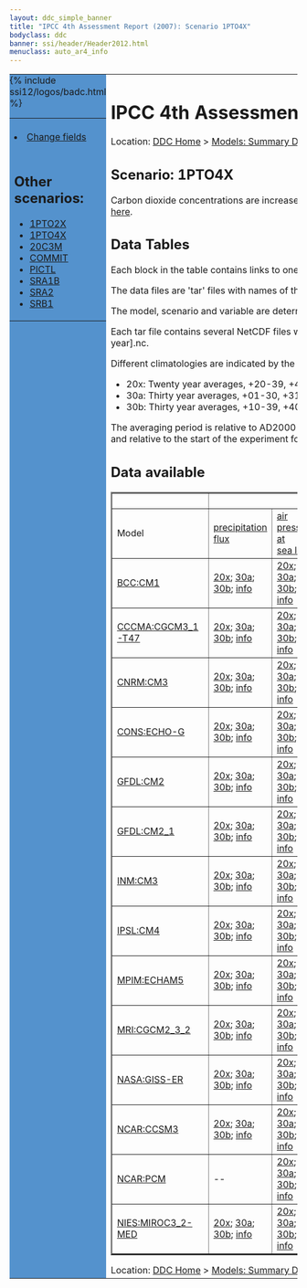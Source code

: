 ```yaml
---
layout: ddc_simple_banner
title: "IPCC 4th Assessment Report (2007): Scenario 1PTO4X"
bodyclass: ddc
banner: ssi/header/Header2012.html
menuclass: auto_ar4_info
---
```



<table width="100%" border="0" cellspacing="0" cellpadding="0" style="border-collapse: collapse;">
<tr style="margin:0;padding:0;border:0;">
<td style="margin:0;padding:0;border:0;height:1pt;width:150pt;background:#5492CD;" valign="top" >

<div id="lh-col2" class="auto_ar4_info">
<table class="menumain" bgcolor="#5492CD" cellspacing="0" width="100%" border="0">
<tr><td>

<br/>
<li><a href="scenario-1PTO4X-change.html">Change fields</a></li><br/>

<h2> Other scenarios:</h2>
<ul>
<li><a href="scenario-1PTO2X.html">1PTO2X</a></li>
<li><a href="scenario-1PTO4X.html">1PTO4X</a></li>
<li><a href="scenario-20C3M.html">20C3M</a></li>
<li><a href="scenario-COMMIT.html">COMMIT</a></li>
<li><a href="scenario-PICTL.html">PICTL</a></li>
<li><a href="scenario-SRA1B.html">SRA1B</a></li>
<li><a href="scenario-SRA2.html">SRA2</a></li>
<li><a href="scenario-SRB1.html">SRB1</a></li>
</ul>

</td></tr> 
{% include ssi12/logos/badc.html %}
</table>
</div>
</td>
<td><h1>IPCC 4th Assessment Report (2007): Scenario 1PTO4X</h1>

<!-- Breadcrumb1 -->
<div id="breadcrumb1" align="left">
Location: <a href="/index.html">DDC Home</a> > <a href="/sim/gcm_clim/">Models: Summary Data</a>
> <a href="/sim/gcm_clim/SRES_AR4/index.html">AR4 (2007): SRES scenarios</a>
</div>
<!-- End of Breadcrumb1 --><h2>Scenario: 1PTO4X</h2>
 Carbon dioxide concentrations are increased at a rate of 1% per year, until they quadruple; constant thereafter.More details on scenarios <a href="/sim/gcm_clim/SRES_TAR/ddc_sres_emissions.html#1pto4x">here</a>.
<br/>
<h2> Data Tables</h2>

Each block in the table contains links to one or more data files and
to one information page (the `info' link) with further information.
<p/>

The data files are 'tar' files with names of the form
[model]_[scenario]_[variable]_[climatology].tar.
<p/>

The model, scenario and variable are determined by the position in
the table.
<p/>

Each tar file contains several NetCDF files with names of the form:
[model]_[scenario]_[ensemble number]_[variable]_[start-year]-[end-year].nc.
<p/>

Different climatologies are indicated by the links within each table entry.
<ul>
<li>20x: Twenty year averages, +20-39, +46-65, +80-99, +180-199 (as used in Chapt. 10 of IPCC 2007)</li>
<li>30a: Thirty year averages, +01-30, +31-60, +61-90 (as used in the observational climatologies)</li>
<li>30b: Thirty year averages, +10-39, +40-69, +70-99 (for compatibility with the 3rd Assessment Report)</li>
</ul>
The averaging period is relative to AD2000 for SRES scenarios A1B, A2 and B1,
relative to AD1900 for the twentieth century run (20C3M) and relative to the
start of the experiment for the pre-industrial control (PICTL) and the
1PCTO2X and 1PCTO4X runs.
<p/>

<h2>Data available</h2>

<table class="data-table"  border="2">
<tr><td></td>
<td colspan="9" align="center">Variable</td>
</tr>
<tr><td>Model</td>
      <td><a href="var-precipitation_flux.html">precipitation<br/> flux</a></td>
      <td><a href="var-air_pressure_at_sea_level.html">air<br/> pressure at<br/> sea level</a></td>
      <td><a href="var-air_temperature.html">air<br/> temperature</a></td>
      <td><a href="var-eastward_wind.html">eastward<br/> wind</a></td>
      <td><a href="var-northward_wind.html">northward<br/> wind</a></td>
      <td><a href="var-specific_humidity.html">specific<br/> humidity</a></td>
      <td><a href="var-surface_downwelling_shortwave_flux_in_air.html">surface<br/> downwelling<br/> shortwave<br/> flux in air</a></td>
      <td><a href="var-air_temperature_daily_max.html">air<br/> temperature<br/> daily max</a></td>
      <td><a href="var-air_temperature_daily_min.html">air<br/> temperature<br/> daily min</a></td>
</tr>
<tr><td class="data-table-col1"><a href="model-BCC-CM1.html">BCC:CM1</a></td>
      <td class="data-table-item">
      <a href="/cgi-bin/downl/ar4_nc/pr/BCCM1_1PTO4X_pr_oc20x.tar">20x</a>;
      <a href="/cgi-bin/downl/ar4_nc/pr/BCCM1_1PTO4X_pr_oc30a.tar">30a</a>;
      <a href="/cgi-bin/downl/ar4_nc/pr/BCCM1_1PTO4X_pr_oc30b.tar">30b</a>;
      <a href="/ar4/info/BCC-CM1_1PTO4X_pr.html">info</a></td>
      <td class="data-table-item">
      <a href="/cgi-bin/downl/ar4_nc/psl/BCCM1_1PTO4X_psl_oc20x.tar">20x</a>;
      <a href="/cgi-bin/downl/ar4_nc/psl/BCCM1_1PTO4X_psl_oc30a.tar">30a</a>;
      <a href="/cgi-bin/downl/ar4_nc/psl/BCCM1_1PTO4X_psl_oc30b.tar">30b</a>;
      <a href="/ar4/info/BCC-CM1_1PTO4X_psl.html">info</a></td>
      <td class="data-table-item">
      <a href="/cgi-bin/downl/ar4_nc/tas/BCCM1_1PTO4X_tas_oc20x.tar">20x</a>;
      <a href="/cgi-bin/downl/ar4_nc/tas/BCCM1_1PTO4X_tas_oc30a.tar">30a</a>;
      <a href="/cgi-bin/downl/ar4_nc/tas/BCCM1_1PTO4X_tas_oc30b.tar">30b</a>;
      <a href="/ar4/info/BCC-CM1_1PTO4X_tas.html">info</a></td>
      <td class="data-table-item">
      <a href="/cgi-bin/downl/ar4_nc/uas/BCCM1_1PTO4X_uas_oc20x.tar">20x</a>;
      <a href="/cgi-bin/downl/ar4_nc/uas/BCCM1_1PTO4X_uas_oc30a.tar">30a</a>;
      <a href="/cgi-bin/downl/ar4_nc/uas/BCCM1_1PTO4X_uas_oc30b.tar">30b</a>;
      <a href="/ar4/info/BCC-CM1_1PTO4X_uas.html">info</a></td>
      <td class="data-table-item">
      <a href="/cgi-bin/downl/ar4_nc/vas/BCCM1_1PTO4X_vas_oc20x.tar">20x</a>;
      <a href="/cgi-bin/downl/ar4_nc/vas/BCCM1_1PTO4X_vas_oc30a.tar">30a</a>;
      <a href="/cgi-bin/downl/ar4_nc/vas/BCCM1_1PTO4X_vas_oc30b.tar">30b</a>;
      <a href="/ar4/info/BCC-CM1_1PTO4X_vas.html">info</a></td>
      <td class="data-table-empty">--</td>
      <td class="data-table-empty">--</td>
      <td class="data-table-empty">--</td>
      <td class="data-table-empty">--</td>
</tr>
<tr><td class="data-table-col1"><a href="model-CCCMA-CGCM3_1-T47.html">CCCMA:CGCM3_1-T47</a></td>
      <td class="data-table-item">
      <a href="/cgi-bin/downl/ar4_nc/pr/CGMR_1PTO4X_pr_oc20x.tar">20x</a>;
      <a href="/cgi-bin/downl/ar4_nc/pr/CGMR_1PTO4X_pr_oc30a.tar">30a</a>;
      <a href="/cgi-bin/downl/ar4_nc/pr/CGMR_1PTO4X_pr_oc30b.tar">30b</a>;
      <a href="/ar4/info/CCCMA-CGCM3_1-T47_1PTO4X_pr.html">info</a></td>
      <td class="data-table-item">
      <a href="/cgi-bin/downl/ar4_nc/psl/CGMR_1PTO4X_psl_oc20x.tar">20x</a>;
      <a href="/cgi-bin/downl/ar4_nc/psl/CGMR_1PTO4X_psl_oc30a.tar">30a</a>;
      <a href="/cgi-bin/downl/ar4_nc/psl/CGMR_1PTO4X_psl_oc30b.tar">30b</a>;
      <a href="/ar4/info/CCCMA-CGCM3_1-T47_1PTO4X_psl.html">info</a></td>
      <td class="data-table-item">
      <a href="/cgi-bin/downl/ar4_nc/tas/CGMR_1PTO4X_tas_oc20x.tar">20x</a>;
      <a href="/cgi-bin/downl/ar4_nc/tas/CGMR_1PTO4X_tas_oc30a.tar">30a</a>;
      <a href="/cgi-bin/downl/ar4_nc/tas/CGMR_1PTO4X_tas_oc30b.tar">30b</a>;
      <a href="/ar4/info/CCCMA-CGCM3_1-T47_1PTO4X_tas.html">info</a></td>
      <td class="data-table-item">
      <a href="/cgi-bin/downl/ar4_nc/uas/CGMR_1PTO4X_uas_oc20x.tar">20x</a>;
      <a href="/cgi-bin/downl/ar4_nc/uas/CGMR_1PTO4X_uas_oc30a.tar">30a</a>;
      <a href="/cgi-bin/downl/ar4_nc/uas/CGMR_1PTO4X_uas_oc30b.tar">30b</a>;
      <a href="/ar4/info/CCCMA-CGCM3_1-T47_1PTO4X_uas.html">info</a></td>
      <td class="data-table-item">
      <a href="/cgi-bin/downl/ar4_nc/vas/CGMR_1PTO4X_vas_oc20x.tar">20x</a>;
      <a href="/cgi-bin/downl/ar4_nc/vas/CGMR_1PTO4X_vas_oc30a.tar">30a</a>;
      <a href="/cgi-bin/downl/ar4_nc/vas/CGMR_1PTO4X_vas_oc30b.tar">30b</a>;
      <a href="/ar4/info/CCCMA-CGCM3_1-T47_1PTO4X_vas.html">info</a></td>
      <td class="data-table-item">
      <a href="/cgi-bin/downl/ar4_nc/huss/CGMR_1PTO4X_huss_oc20x.tar">20x</a>;
      <a href="/cgi-bin/downl/ar4_nc/huss/CGMR_1PTO4X_huss_oc30a.tar">30a</a>;
      <a href="/cgi-bin/downl/ar4_nc/huss/CGMR_1PTO4X_huss_oc30b.tar">30b</a>;
      <a href="/ar4/info/CCCMA-CGCM3_1-T47_1PTO4X_huss.html">info</a></td>
      <td class="data-table-item">
      <a href="/cgi-bin/downl/ar4_nc/rsds/CGMR_1PTO4X_rsds_oc20x.tar">20x</a>;
      <a href="/cgi-bin/downl/ar4_nc/rsds/CGMR_1PTO4X_rsds_oc30a.tar">30a</a>;
      <a href="/cgi-bin/downl/ar4_nc/rsds/CGMR_1PTO4X_rsds_oc30b.tar">30b</a>;
      <a href="/ar4/info/CCCMA-CGCM3_1-T47_1PTO4X_rsds.html">info</a></td>
      <td class="data-table-empty">--</td>
      <td class="data-table-empty">--</td>
</tr>
<tr><td class="data-table-col1"><a href="model-CNRM-CM3.html">CNRM:CM3</a></td>
      <td class="data-table-item">
      <a href="/cgi-bin/downl/ar4_nc/pr/CNCM3_1PTO4X_pr_oc20x.tar">20x</a>;
      <a href="/cgi-bin/downl/ar4_nc/pr/CNCM3_1PTO4X_pr_oc30a.tar">30a</a>;
      <a href="/cgi-bin/downl/ar4_nc/pr/CNCM3_1PTO4X_pr_oc30b.tar">30b</a>;
      <a href="/ar4/info/CNRM-CM3_1PTO4X_pr.html">info</a></td>
      <td class="data-table-item">
      <a href="/cgi-bin/downl/ar4_nc/psl/CNCM3_1PTO4X_psl_oc20x.tar">20x</a>;
      <a href="/cgi-bin/downl/ar4_nc/psl/CNCM3_1PTO4X_psl_oc30a.tar">30a</a>;
      <a href="/cgi-bin/downl/ar4_nc/psl/CNCM3_1PTO4X_psl_oc30b.tar">30b</a>;
      <a href="/ar4/info/CNRM-CM3_1PTO4X_psl.html">info</a></td>
      <td class="data-table-item">
      <a href="/cgi-bin/downl/ar4_nc/tas/CNCM3_1PTO4X_tas_oc20x.tar">20x</a>;
      <a href="/cgi-bin/downl/ar4_nc/tas/CNCM3_1PTO4X_tas_oc30a.tar">30a</a>;
      <a href="/cgi-bin/downl/ar4_nc/tas/CNCM3_1PTO4X_tas_oc30b.tar">30b</a>;
      <a href="/ar4/info/CNRM-CM3_1PTO4X_tas.html">info</a></td>
      <td class="data-table-item">
      <a href="/cgi-bin/downl/ar4_nc/uas/CNCM3_1PTO4X_uas_oc20x.tar">20x</a>;
      <a href="/cgi-bin/downl/ar4_nc/uas/CNCM3_1PTO4X_uas_oc30a.tar">30a</a>;
      <a href="/cgi-bin/downl/ar4_nc/uas/CNCM3_1PTO4X_uas_oc30b.tar">30b</a>;
      <a href="/ar4/info/CNRM-CM3_1PTO4X_uas.html">info</a></td>
      <td class="data-table-item">
      <a href="/cgi-bin/downl/ar4_nc/vas/CNCM3_1PTO4X_vas_oc20x.tar">20x</a>;
      <a href="/cgi-bin/downl/ar4_nc/vas/CNCM3_1PTO4X_vas_oc30a.tar">30a</a>;
      <a href="/cgi-bin/downl/ar4_nc/vas/CNCM3_1PTO4X_vas_oc30b.tar">30b</a>;
      <a href="/ar4/info/CNRM-CM3_1PTO4X_vas.html">info</a></td>
      <td class="data-table-item">
      <a href="/cgi-bin/downl/ar4_nc/huss/CNCM3_1PTO4X_huss_oc20x.tar">20x</a>;
      <a href="/cgi-bin/downl/ar4_nc/huss/CNCM3_1PTO4X_huss_oc30a.tar">30a</a>;
      <a href="/cgi-bin/downl/ar4_nc/huss/CNCM3_1PTO4X_huss_oc30b.tar">30b</a>;
      <a href="/ar4/info/CNRM-CM3_1PTO4X_huss.html">info</a></td>
      <td class="data-table-item">
      <a href="/cgi-bin/downl/ar4_nc/rsds/CNCM3_1PTO4X_rsds_oc20x.tar">20x</a>;
      <a href="/cgi-bin/downl/ar4_nc/rsds/CNCM3_1PTO4X_rsds_oc30a.tar">30a</a>;
      <a href="/cgi-bin/downl/ar4_nc/rsds/CNCM3_1PTO4X_rsds_oc30b.tar">30b</a>;
      <a href="/ar4/info/CNRM-CM3_1PTO4X_rsds.html">info</a></td>
      <td class="data-table-empty">--</td>
      <td class="data-table-empty">--</td>
</tr>
<tr><td class="data-table-col1"><a href="model-CONS-ECHO-G.html">CONS:ECHO-G</a></td>
      <td class="data-table-item">
      <a href="/cgi-bin/downl/ar4_nc/pr/ECHOG_1PTO4X_pr_oc20x.tar">20x</a>;
      <a href="/cgi-bin/downl/ar4_nc/pr/ECHOG_1PTO4X_pr_oc30a.tar">30a</a>;
      <a href="/cgi-bin/downl/ar4_nc/pr/ECHOG_1PTO4X_pr_oc30b.tar">30b</a>;
      <a href="/ar4/info/CONS-ECHO-G_1PTO4X_pr.html">info</a></td>
      <td class="data-table-item">
      <a href="/cgi-bin/downl/ar4_nc/psl/ECHOG_1PTO4X_psl_oc20x.tar">20x</a>;
      <a href="/cgi-bin/downl/ar4_nc/psl/ECHOG_1PTO4X_psl_oc30a.tar">30a</a>;
      <a href="/cgi-bin/downl/ar4_nc/psl/ECHOG_1PTO4X_psl_oc30b.tar">30b</a>;
      <a href="/ar4/info/CONS-ECHO-G_1PTO4X_psl.html">info</a></td>
      <td class="data-table-item">
      <a href="/cgi-bin/downl/ar4_nc/tas/ECHOG_1PTO4X_tas_oc20x.tar">20x</a>;
      <a href="/cgi-bin/downl/ar4_nc/tas/ECHOG_1PTO4X_tas_oc30a.tar">30a</a>;
      <a href="/cgi-bin/downl/ar4_nc/tas/ECHOG_1PTO4X_tas_oc30b.tar">30b</a>;
      <a href="/ar4/info/CONS-ECHO-G_1PTO4X_tas.html">info</a></td>
      <td class="data-table-item">
      <a href="/cgi-bin/downl/ar4_nc/uas/ECHOG_1PTO4X_uas_oc20x.tar">20x</a>;
      <a href="/cgi-bin/downl/ar4_nc/uas/ECHOG_1PTO4X_uas_oc30a.tar">30a</a>;
      <a href="/cgi-bin/downl/ar4_nc/uas/ECHOG_1PTO4X_uas_oc30b.tar">30b</a>;
      <a href="/ar4/info/CONS-ECHO-G_1PTO4X_uas.html">info</a></td>
      <td class="data-table-item">
      <a href="/cgi-bin/downl/ar4_nc/vas/ECHOG_1PTO4X_vas_oc20x.tar">20x</a>;
      <a href="/cgi-bin/downl/ar4_nc/vas/ECHOG_1PTO4X_vas_oc30a.tar">30a</a>;
      <a href="/cgi-bin/downl/ar4_nc/vas/ECHOG_1PTO4X_vas_oc30b.tar">30b</a>;
      <a href="/ar4/info/CONS-ECHO-G_1PTO4X_vas.html">info</a></td>
      <td class="data-table-empty">--</td>
      <td class="data-table-item">
      <a href="/cgi-bin/downl/ar4_nc/rsds/ECHOG_1PTO4X_rsds_oc20x.tar">20x</a>;
      <a href="/cgi-bin/downl/ar4_nc/rsds/ECHOG_1PTO4X_rsds_oc30a.tar">30a</a>;
      <a href="/cgi-bin/downl/ar4_nc/rsds/ECHOG_1PTO4X_rsds_oc30b.tar">30b</a>;
      <a href="/ar4/info/CONS-ECHO-G_1PTO4X_rsds.html">info</a></td>
      <td class="data-table-empty">--</td>
      <td class="data-table-empty">--</td>
</tr>
<tr><td class="data-table-col1"><a href="model-GFDL-CM2.html">GFDL:CM2</a></td>
      <td class="data-table-item">
      <a href="/cgi-bin/downl/ar4_nc/pr/GFCM20_1PTO4X_pr_oc20x.tar">20x</a>;
      <a href="/cgi-bin/downl/ar4_nc/pr/GFCM20_1PTO4X_pr_oc30a.tar">30a</a>;
      <a href="/cgi-bin/downl/ar4_nc/pr/GFCM20_1PTO4X_pr_oc30b.tar">30b</a>;
      <a href="/ar4/info/GFDL-CM2_1PTO4X_pr.html">info</a></td>
      <td class="data-table-item">
      <a href="/cgi-bin/downl/ar4_nc/psl/GFCM20_1PTO4X_psl_oc20x.tar">20x</a>;
      <a href="/cgi-bin/downl/ar4_nc/psl/GFCM20_1PTO4X_psl_oc30a.tar">30a</a>;
      <a href="/cgi-bin/downl/ar4_nc/psl/GFCM20_1PTO4X_psl_oc30b.tar">30b</a>;
      <a href="/ar4/info/GFDL-CM2_1PTO4X_psl.html">info</a></td>
      <td class="data-table-item">
      <a href="/cgi-bin/downl/ar4_nc/tas/GFCM20_1PTO4X_tas_oc20x.tar">20x</a>;
      <a href="/cgi-bin/downl/ar4_nc/tas/GFCM20_1PTO4X_tas_oc30a.tar">30a</a>;
      <a href="/cgi-bin/downl/ar4_nc/tas/GFCM20_1PTO4X_tas_oc30b.tar">30b</a>;
      <a href="/ar4/info/GFDL-CM2_1PTO4X_tas.html">info</a></td>
      <td class="data-table-item">
      <a href="/cgi-bin/downl/ar4_nc/uas/GFCM20_1PTO4X_uas_oc20x.tar">20x</a>;
      <a href="/cgi-bin/downl/ar4_nc/uas/GFCM20_1PTO4X_uas_oc30a.tar">30a</a>;
      <a href="/cgi-bin/downl/ar4_nc/uas/GFCM20_1PTO4X_uas_oc30b.tar">30b</a>;
      <a href="/ar4/info/GFDL-CM2_1PTO4X_uas.html">info</a></td>
      <td class="data-table-item">
      <a href="/cgi-bin/downl/ar4_nc/vas/GFCM20_1PTO4X_vas_oc20x.tar">20x</a>;
      <a href="/cgi-bin/downl/ar4_nc/vas/GFCM20_1PTO4X_vas_oc30a.tar">30a</a>;
      <a href="/cgi-bin/downl/ar4_nc/vas/GFCM20_1PTO4X_vas_oc30b.tar">30b</a>;
      <a href="/ar4/info/GFDL-CM2_1PTO4X_vas.html">info</a></td>
      <td class="data-table-empty">--</td>
      <td class="data-table-item">
      <a href="/cgi-bin/downl/ar4_nc/rsds/GFCM20_1PTO4X_rsds_oc20x.tar">20x</a>;
      <a href="/cgi-bin/downl/ar4_nc/rsds/GFCM20_1PTO4X_rsds_oc30a.tar">30a</a>;
      <a href="/cgi-bin/downl/ar4_nc/rsds/GFCM20_1PTO4X_rsds_oc30b.tar">30b</a>;
      <a href="/ar4/info/GFDL-CM2_1PTO4X_rsds.html">info</a></td>
      <td class="data-table-empty">--</td>
      <td class="data-table-empty">--</td>
</tr>
<tr><td class="data-table-col1"><a href="model-GFDL-CM2_1.html">GFDL:CM2_1</a></td>
      <td class="data-table-item">
      <a href="/cgi-bin/downl/ar4_nc/pr/GFCM21_1PTO4X_pr_oc20x.tar">20x</a>;
      <a href="/cgi-bin/downl/ar4_nc/pr/GFCM21_1PTO4X_pr_oc30a.tar">30a</a>;
      <a href="/cgi-bin/downl/ar4_nc/pr/GFCM21_1PTO4X_pr_oc30b.tar">30b</a>;
      <a href="/ar4/info/GFDL-CM2_1_1PTO4X_pr.html">info</a></td>
      <td class="data-table-item">
      <a href="/cgi-bin/downl/ar4_nc/psl/GFCM21_1PTO4X_psl_oc20x.tar">20x</a>;
      <a href="/cgi-bin/downl/ar4_nc/psl/GFCM21_1PTO4X_psl_oc30a.tar">30a</a>;
      <a href="/cgi-bin/downl/ar4_nc/psl/GFCM21_1PTO4X_psl_oc30b.tar">30b</a>;
      <a href="/ar4/info/GFDL-CM2_1_1PTO4X_psl.html">info</a></td>
      <td class="data-table-item">
      <a href="/cgi-bin/downl/ar4_nc/tas/GFCM21_1PTO4X_tas_oc20x.tar">20x</a>;
      <a href="/cgi-bin/downl/ar4_nc/tas/GFCM21_1PTO4X_tas_oc30a.tar">30a</a>;
      <a href="/cgi-bin/downl/ar4_nc/tas/GFCM21_1PTO4X_tas_oc30b.tar">30b</a>;
      <a href="/ar4/info/GFDL-CM2_1_1PTO4X_tas.html">info</a></td>
      <td class="data-table-item">
      <a href="/cgi-bin/downl/ar4_nc/uas/GFCM21_1PTO4X_uas_oc20x.tar">20x</a>;
      <a href="/cgi-bin/downl/ar4_nc/uas/GFCM21_1PTO4X_uas_oc30a.tar">30a</a>;
      <a href="/cgi-bin/downl/ar4_nc/uas/GFCM21_1PTO4X_uas_oc30b.tar">30b</a>;
      <a href="/ar4/info/GFDL-CM2_1_1PTO4X_uas.html">info</a></td>
      <td class="data-table-item">
      <a href="/cgi-bin/downl/ar4_nc/vas/GFCM21_1PTO4X_vas_oc20x.tar">20x</a>;
      <a href="/cgi-bin/downl/ar4_nc/vas/GFCM21_1PTO4X_vas_oc30a.tar">30a</a>;
      <a href="/cgi-bin/downl/ar4_nc/vas/GFCM21_1PTO4X_vas_oc30b.tar">30b</a>;
      <a href="/ar4/info/GFDL-CM2_1_1PTO4X_vas.html">info</a></td>
      <td class="data-table-empty">--</td>
      <td class="data-table-item">
      <a href="/cgi-bin/downl/ar4_nc/rsds/GFCM21_1PTO4X_rsds_oc20x.tar">20x</a>;
      <a href="/cgi-bin/downl/ar4_nc/rsds/GFCM21_1PTO4X_rsds_oc30a.tar">30a</a>;
      <a href="/cgi-bin/downl/ar4_nc/rsds/GFCM21_1PTO4X_rsds_oc30b.tar">30b</a>;
      <a href="/ar4/info/GFDL-CM2_1_1PTO4X_rsds.html">info</a></td>
      <td class="data-table-empty">--</td>
      <td class="data-table-empty">--</td>
</tr>
<tr><td class="data-table-col1"><a href="model-INM-CM3.html">INM:CM3</a></td>
      <td class="data-table-item">
      <a href="/cgi-bin/downl/ar4_nc/pr/INCM3_1PTO4X_pr_oc20x.tar">20x</a>;
      <a href="/cgi-bin/downl/ar4_nc/pr/INCM3_1PTO4X_pr_oc30a.tar">30a</a>;
      <a href="/cgi-bin/downl/ar4_nc/pr/INCM3_1PTO4X_pr_oc30b.tar">30b</a>;
      <a href="/ar4/info/INM-CM3_1PTO4X_pr.html">info</a></td>
      <td class="data-table-item">
      <a href="/cgi-bin/downl/ar4_nc/psl/INCM3_1PTO4X_psl_oc20x.tar">20x</a>;
      <a href="/cgi-bin/downl/ar4_nc/psl/INCM3_1PTO4X_psl_oc30a.tar">30a</a>;
      <a href="/cgi-bin/downl/ar4_nc/psl/INCM3_1PTO4X_psl_oc30b.tar">30b</a>;
      <a href="/ar4/info/INM-CM3_1PTO4X_psl.html">info</a></td>
      <td class="data-table-item">
      <a href="/cgi-bin/downl/ar4_nc/tas/INCM3_1PTO4X_tas_oc20x.tar">20x</a>;
      <a href="/cgi-bin/downl/ar4_nc/tas/INCM3_1PTO4X_tas_oc30a.tar">30a</a>;
      <a href="/cgi-bin/downl/ar4_nc/tas/INCM3_1PTO4X_tas_oc30b.tar">30b</a>;
      <a href="/ar4/info/INM-CM3_1PTO4X_tas.html">info</a></td>
      <td class="data-table-item">
      <a href="/cgi-bin/downl/ar4_nc/uas/INCM3_1PTO4X_uas_oc20x.tar">20x</a>;
      <a href="/cgi-bin/downl/ar4_nc/uas/INCM3_1PTO4X_uas_oc30a.tar">30a</a>;
      <a href="/cgi-bin/downl/ar4_nc/uas/INCM3_1PTO4X_uas_oc30b.tar">30b</a>;
      <a href="/ar4/info/INM-CM3_1PTO4X_uas.html">info</a></td>
      <td class="data-table-item">
      <a href="/cgi-bin/downl/ar4_nc/vas/INCM3_1PTO4X_vas_oc20x.tar">20x</a>;
      <a href="/cgi-bin/downl/ar4_nc/vas/INCM3_1PTO4X_vas_oc30a.tar">30a</a>;
      <a href="/cgi-bin/downl/ar4_nc/vas/INCM3_1PTO4X_vas_oc30b.tar">30b</a>;
      <a href="/ar4/info/INM-CM3_1PTO4X_vas.html">info</a></td>
      <td class="data-table-item">
      <a href="/cgi-bin/downl/ar4_nc/huss/INCM3_1PTO4X_huss_oc20x.tar">20x</a>;
      <a href="/cgi-bin/downl/ar4_nc/huss/INCM3_1PTO4X_huss_oc30a.tar">30a</a>;
      <a href="/cgi-bin/downl/ar4_nc/huss/INCM3_1PTO4X_huss_oc30b.tar">30b</a>;
      <a href="/ar4/info/INM-CM3_1PTO4X_huss.html">info</a></td>
      <td class="data-table-item">
      <a href="/cgi-bin/downl/ar4_nc/rsds/INCM3_1PTO4X_rsds_oc20x.tar">20x</a>;
      <a href="/cgi-bin/downl/ar4_nc/rsds/INCM3_1PTO4X_rsds_oc30a.tar">30a</a>;
      <a href="/cgi-bin/downl/ar4_nc/rsds/INCM3_1PTO4X_rsds_oc30b.tar">30b</a>;
      <a href="/ar4/info/INM-CM3_1PTO4X_rsds.html">info</a></td>
      <td class="data-table-item">
      <a href="/cgi-bin/downl/ar4_nc/tasmax/INCM3_1PTO4X_tasmax_oc20x.tar">20x</a>;
      <a href="/cgi-bin/downl/ar4_nc/tasmax/INCM3_1PTO4X_tasmax_oc30a.tar">30a</a>;
      <a href="/cgi-bin/downl/ar4_nc/tasmax/INCM3_1PTO4X_tasmax_oc30b.tar">30b</a>;
      <a href="/ar4/info/INM-CM3_1PTO4X_tasmax.html">info</a></td>
      <td class="data-table-item">
      <a href="/cgi-bin/downl/ar4_nc/tasmin/INCM3_1PTO4X_tasmin_oc20x.tar">20x</a>;
      <a href="/cgi-bin/downl/ar4_nc/tasmin/INCM3_1PTO4X_tasmin_oc30a.tar">30a</a>;
      <a href="/cgi-bin/downl/ar4_nc/tasmin/INCM3_1PTO4X_tasmin_oc30b.tar">30b</a>;
      <a href="/ar4/info/INM-CM3_1PTO4X_tasmin.html">info</a></td>
</tr>
<tr><td class="data-table-col1"><a href="model-IPSL-CM4.html">IPSL:CM4</a></td>
      <td class="data-table-item">
      <a href="/cgi-bin/downl/ar4_nc/pr/IPCM4_1PTO4X_pr_oc20x.tar">20x</a>;
      <a href="/cgi-bin/downl/ar4_nc/pr/IPCM4_1PTO4X_pr_oc30a.tar">30a</a>;
      <a href="/cgi-bin/downl/ar4_nc/pr/IPCM4_1PTO4X_pr_oc30b.tar">30b</a>;
      <a href="/ar4/info/IPSL-CM4_1PTO4X_pr.html">info</a></td>
      <td class="data-table-item">
      <a href="/cgi-bin/downl/ar4_nc/psl/IPCM4_1PTO4X_psl_oc20x.tar">20x</a>;
      <a href="/cgi-bin/downl/ar4_nc/psl/IPCM4_1PTO4X_psl_oc30a.tar">30a</a>;
      <a href="/cgi-bin/downl/ar4_nc/psl/IPCM4_1PTO4X_psl_oc30b.tar">30b</a>;
      <a href="/ar4/info/IPSL-CM4_1PTO4X_psl.html">info</a></td>
      <td class="data-table-item">
      <a href="/cgi-bin/downl/ar4_nc/tas/IPCM4_1PTO4X_tas_oc20x.tar">20x</a>;
      <a href="/cgi-bin/downl/ar4_nc/tas/IPCM4_1PTO4X_tas_oc30a.tar">30a</a>;
      <a href="/cgi-bin/downl/ar4_nc/tas/IPCM4_1PTO4X_tas_oc30b.tar">30b</a>;
      <a href="/ar4/info/IPSL-CM4_1PTO4X_tas.html">info</a></td>
      <td class="data-table-item">
      <a href="/cgi-bin/downl/ar4_nc/uas/IPCM4_1PTO4X_uas_oc20x.tar">20x</a>;
      <a href="/cgi-bin/downl/ar4_nc/uas/IPCM4_1PTO4X_uas_oc30a.tar">30a</a>;
      <a href="/cgi-bin/downl/ar4_nc/uas/IPCM4_1PTO4X_uas_oc30b.tar">30b</a>;
      <a href="/ar4/info/IPSL-CM4_1PTO4X_uas.html">info</a></td>
      <td class="data-table-item">
      <a href="/cgi-bin/downl/ar4_nc/vas/IPCM4_1PTO4X_vas_oc20x.tar">20x</a>;
      <a href="/cgi-bin/downl/ar4_nc/vas/IPCM4_1PTO4X_vas_oc30a.tar">30a</a>;
      <a href="/cgi-bin/downl/ar4_nc/vas/IPCM4_1PTO4X_vas_oc30b.tar">30b</a>;
      <a href="/ar4/info/IPSL-CM4_1PTO4X_vas.html">info</a></td>
      <td class="data-table-empty">--</td>
      <td class="data-table-item">
      <a href="/cgi-bin/downl/ar4_nc/rsds/IPCM4_1PTO4X_rsds_oc20x.tar">20x</a>;
      <a href="/cgi-bin/downl/ar4_nc/rsds/IPCM4_1PTO4X_rsds_oc30a.tar">30a</a>;
      <a href="/cgi-bin/downl/ar4_nc/rsds/IPCM4_1PTO4X_rsds_oc30b.tar">30b</a>;
      <a href="/ar4/info/IPSL-CM4_1PTO4X_rsds.html">info</a></td>
      <td class="data-table-empty">--</td>
      <td class="data-table-empty">--</td>
</tr>
<tr><td class="data-table-col1"><a href="model-MPIM-ECHAM5.html">MPIM:ECHAM5</a></td>
      <td class="data-table-item">
      <a href="/cgi-bin/downl/ar4_nc/pr/MPEH5_1PTO4X_pr_oc20x.tar">20x</a>;
      <a href="/cgi-bin/downl/ar4_nc/pr/MPEH5_1PTO4X_pr_oc30a.tar">30a</a>;
      <a href="/cgi-bin/downl/ar4_nc/pr/MPEH5_1PTO4X_pr_oc30b.tar">30b</a>;
      <a href="/ar4/info/MPIM-ECHAM5_1PTO4X_pr.html">info</a></td>
      <td class="data-table-item">
      <a href="/cgi-bin/downl/ar4_nc/psl/MPEH5_1PTO4X_psl_oc20x.tar">20x</a>;
      <a href="/cgi-bin/downl/ar4_nc/psl/MPEH5_1PTO4X_psl_oc30a.tar">30a</a>;
      <a href="/cgi-bin/downl/ar4_nc/psl/MPEH5_1PTO4X_psl_oc30b.tar">30b</a>;
      <a href="/ar4/info/MPIM-ECHAM5_1PTO4X_psl.html">info</a></td>
      <td class="data-table-item">
      <a href="/cgi-bin/downl/ar4_nc/tas/MPEH5_1PTO4X_tas_oc20x.tar">20x</a>;
      <a href="/cgi-bin/downl/ar4_nc/tas/MPEH5_1PTO4X_tas_oc30a.tar">30a</a>;
      <a href="/cgi-bin/downl/ar4_nc/tas/MPEH5_1PTO4X_tas_oc30b.tar">30b</a>;
      <a href="/ar4/info/MPIM-ECHAM5_1PTO4X_tas.html">info</a></td>
      <td class="data-table-item">
      <a href="/cgi-bin/downl/ar4_nc/uas/MPEH5_1PTO4X_uas_oc20x.tar">20x</a>;
      <a href="/cgi-bin/downl/ar4_nc/uas/MPEH5_1PTO4X_uas_oc30a.tar">30a</a>;
      <a href="/cgi-bin/downl/ar4_nc/uas/MPEH5_1PTO4X_uas_oc30b.tar">30b</a>;
      <a href="/ar4/info/MPIM-ECHAM5_1PTO4X_uas.html">info</a></td>
      <td class="data-table-item">
      <a href="/cgi-bin/downl/ar4_nc/vas/MPEH5_1PTO4X_vas_oc20x.tar">20x</a>;
      <a href="/cgi-bin/downl/ar4_nc/vas/MPEH5_1PTO4X_vas_oc30a.tar">30a</a>;
      <a href="/cgi-bin/downl/ar4_nc/vas/MPEH5_1PTO4X_vas_oc30b.tar">30b</a>;
      <a href="/ar4/info/MPIM-ECHAM5_1PTO4X_vas.html">info</a></td>
      <td class="data-table-empty">--</td>
      <td class="data-table-item">
      <a href="/cgi-bin/downl/ar4_nc/rsds/MPEH5_1PTO4X_rsds_oc20x.tar">20x</a>;
      <a href="/cgi-bin/downl/ar4_nc/rsds/MPEH5_1PTO4X_rsds_oc30a.tar">30a</a>;
      <a href="/cgi-bin/downl/ar4_nc/rsds/MPEH5_1PTO4X_rsds_oc30b.tar">30b</a>;
      <a href="/ar4/info/MPIM-ECHAM5_1PTO4X_rsds.html">info</a></td>
      <td class="data-table-empty">--</td>
      <td class="data-table-empty">--</td>
</tr>
<tr><td class="data-table-col1"><a href="model-MRI-CGCM2_3_2.html">MRI:CGCM2_3_2</a></td>
      <td class="data-table-item">
      <a href="/cgi-bin/downl/ar4_nc/pr/MRCGCM_1PTO4X_pr_oc20x.tar">20x</a>;
      <a href="/cgi-bin/downl/ar4_nc/pr/MRCGCM_1PTO4X_pr_oc30a.tar">30a</a>;
      <a href="/cgi-bin/downl/ar4_nc/pr/MRCGCM_1PTO4X_pr_oc30b.tar">30b</a>;
      <a href="/ar4/info/MRI-CGCM2_3_2_1PTO4X_pr.html">info</a></td>
      <td class="data-table-item">
      <a href="/cgi-bin/downl/ar4_nc/psl/MRCGCM_1PTO4X_psl_oc20x.tar">20x</a>;
      <a href="/cgi-bin/downl/ar4_nc/psl/MRCGCM_1PTO4X_psl_oc30a.tar">30a</a>;
      <a href="/cgi-bin/downl/ar4_nc/psl/MRCGCM_1PTO4X_psl_oc30b.tar">30b</a>;
      <a href="/ar4/info/MRI-CGCM2_3_2_1PTO4X_psl.html">info</a></td>
      <td class="data-table-item">
      <a href="/cgi-bin/downl/ar4_nc/tas/MRCGCM_1PTO4X_tas_oc20x.tar">20x</a>;
      <a href="/cgi-bin/downl/ar4_nc/tas/MRCGCM_1PTO4X_tas_oc30a.tar">30a</a>;
      <a href="/cgi-bin/downl/ar4_nc/tas/MRCGCM_1PTO4X_tas_oc30b.tar">30b</a>;
      <a href="/ar4/info/MRI-CGCM2_3_2_1PTO4X_tas.html">info</a></td>
      <td class="data-table-item">
      <a href="/cgi-bin/downl/ar4_nc/uas/MRCGCM_1PTO4X_uas_oc20x.tar">20x</a>;
      <a href="/cgi-bin/downl/ar4_nc/uas/MRCGCM_1PTO4X_uas_oc30a.tar">30a</a>;
      <a href="/cgi-bin/downl/ar4_nc/uas/MRCGCM_1PTO4X_uas_oc30b.tar">30b</a>;
      <a href="/ar4/info/MRI-CGCM2_3_2_1PTO4X_uas.html">info</a></td>
      <td class="data-table-item">
      <a href="/cgi-bin/downl/ar4_nc/vas/MRCGCM_1PTO4X_vas_oc20x.tar">20x</a>;
      <a href="/cgi-bin/downl/ar4_nc/vas/MRCGCM_1PTO4X_vas_oc30a.tar">30a</a>;
      <a href="/cgi-bin/downl/ar4_nc/vas/MRCGCM_1PTO4X_vas_oc30b.tar">30b</a>;
      <a href="/ar4/info/MRI-CGCM2_3_2_1PTO4X_vas.html">info</a></td>
      <td class="data-table-item">
      <a href="/cgi-bin/downl/ar4_nc/huss/MRCGCM_1PTO4X_huss_oc20x.tar">20x</a>;
      <a href="/cgi-bin/downl/ar4_nc/huss/MRCGCM_1PTO4X_huss_oc30a.tar">30a</a>;
      <a href="/cgi-bin/downl/ar4_nc/huss/MRCGCM_1PTO4X_huss_oc30b.tar">30b</a>;
      <a href="/ar4/info/MRI-CGCM2_3_2_1PTO4X_huss.html">info</a></td>
      <td class="data-table-item">
      <a href="/cgi-bin/downl/ar4_nc/rsds/MRCGCM_1PTO4X_rsds_oc20x.tar">20x</a>;
      <a href="/cgi-bin/downl/ar4_nc/rsds/MRCGCM_1PTO4X_rsds_oc30a.tar">30a</a>;
      <a href="/cgi-bin/downl/ar4_nc/rsds/MRCGCM_1PTO4X_rsds_oc30b.tar">30b</a>;
      <a href="/ar4/info/MRI-CGCM2_3_2_1PTO4X_rsds.html">info</a></td>
      <td class="data-table-empty">--</td>
      <td class="data-table-empty">--</td>
</tr>
<tr><td class="data-table-col1"><a href="model-NASA-GISS-ER.html">NASA:GISS-ER</a></td>
      <td class="data-table-item">
      <a href="/cgi-bin/downl/ar4_nc/pr/GIER_1PTO4X_pr_oc20x.tar">20x</a>;
      <a href="/cgi-bin/downl/ar4_nc/pr/GIER_1PTO4X_pr_oc30a.tar">30a</a>;
      <a href="/cgi-bin/downl/ar4_nc/pr/GIER_1PTO4X_pr_oc30b.tar">30b</a>;
      <a href="/ar4/info/NASA-GISS-ER_1PTO4X_pr.html">info</a></td>
      <td class="data-table-item">
      <a href="/cgi-bin/downl/ar4_nc/psl/GIER_1PTO4X_psl_oc20x.tar">20x</a>;
      <a href="/cgi-bin/downl/ar4_nc/psl/GIER_1PTO4X_psl_oc30a.tar">30a</a>;
      <a href="/cgi-bin/downl/ar4_nc/psl/GIER_1PTO4X_psl_oc30b.tar">30b</a>;
      <a href="/ar4/info/NASA-GISS-ER_1PTO4X_psl.html">info</a></td>
      <td class="data-table-item">
      <a href="/cgi-bin/downl/ar4_nc/tas/GIER_1PTO4X_tas_oc20x.tar">20x</a>;
      <a href="/cgi-bin/downl/ar4_nc/tas/GIER_1PTO4X_tas_oc30a.tar">30a</a>;
      <a href="/cgi-bin/downl/ar4_nc/tas/GIER_1PTO4X_tas_oc30b.tar">30b</a>;
      <a href="/ar4/info/NASA-GISS-ER_1PTO4X_tas.html">info</a></td>
      <td class="data-table-item">
      <a href="/cgi-bin/downl/ar4_nc/uas/GIER_1PTO4X_uas_oc20x.tar">20x</a>;
      <a href="/cgi-bin/downl/ar4_nc/uas/GIER_1PTO4X_uas_oc30a.tar">30a</a>;
      <a href="/cgi-bin/downl/ar4_nc/uas/GIER_1PTO4X_uas_oc30b.tar">30b</a>;
      <a href="/ar4/info/NASA-GISS-ER_1PTO4X_uas.html">info</a></td>
      <td class="data-table-item">
      <a href="/cgi-bin/downl/ar4_nc/vas/GIER_1PTO4X_vas_oc20x.tar">20x</a>;
      <a href="/cgi-bin/downl/ar4_nc/vas/GIER_1PTO4X_vas_oc30a.tar">30a</a>;
      <a href="/cgi-bin/downl/ar4_nc/vas/GIER_1PTO4X_vas_oc30b.tar">30b</a>;
      <a href="/ar4/info/NASA-GISS-ER_1PTO4X_vas.html">info</a></td>
      <td class="data-table-item">
      <a href="/cgi-bin/downl/ar4_nc/huss/GIER_1PTO4X_huss_oc20x.tar">20x</a>;
      <a href="/cgi-bin/downl/ar4_nc/huss/GIER_1PTO4X_huss_oc30a.tar">30a</a>;
      <a href="/cgi-bin/downl/ar4_nc/huss/GIER_1PTO4X_huss_oc30b.tar">30b</a>;
      <a href="/ar4/info/NASA-GISS-ER_1PTO4X_huss.html">info</a></td>
      <td class="data-table-item">
      <a href="/cgi-bin/downl/ar4_nc/rsds/GIER_1PTO4X_rsds_oc20x.tar">20x</a>;
      <a href="/cgi-bin/downl/ar4_nc/rsds/GIER_1PTO4X_rsds_oc30a.tar">30a</a>;
      <a href="/cgi-bin/downl/ar4_nc/rsds/GIER_1PTO4X_rsds_oc30b.tar">30b</a>;
      <a href="/ar4/info/NASA-GISS-ER_1PTO4X_rsds.html">info</a></td>
      <td class="data-table-empty">--</td>
      <td class="data-table-empty">--</td>
</tr>
<tr><td class="data-table-col1"><a href="model-NCAR-CCSM3.html">NCAR:CCSM3</a></td>
      <td class="data-table-item">
      <a href="/cgi-bin/downl/ar4_nc/pr/NCCCSM_1PTO4X_pr_oc20x.tar">20x</a>;
      <a href="/cgi-bin/downl/ar4_nc/pr/NCCCSM_1PTO4X_pr_oc30a.tar">30a</a>;
      <a href="/cgi-bin/downl/ar4_nc/pr/NCCCSM_1PTO4X_pr_oc30b.tar">30b</a>;
      <a href="/ar4/info/NCAR-CCSM3_1PTO4X_pr.html">info</a></td>
      <td class="data-table-item">
      <a href="/cgi-bin/downl/ar4_nc/psl/NCCCSM_1PTO4X_psl_oc20x.tar">20x</a>;
      <a href="/cgi-bin/downl/ar4_nc/psl/NCCCSM_1PTO4X_psl_oc30a.tar">30a</a>;
      <a href="/cgi-bin/downl/ar4_nc/psl/NCCCSM_1PTO4X_psl_oc30b.tar">30b</a>;
      <a href="/ar4/info/NCAR-CCSM3_1PTO4X_psl.html">info</a></td>
      <td class="data-table-item">
      <a href="/cgi-bin/downl/ar4_nc/tas/NCCCSM_1PTO4X_tas_oc20x.tar">20x</a>;
      <a href="/cgi-bin/downl/ar4_nc/tas/NCCCSM_1PTO4X_tas_oc30a.tar">30a</a>;
      <a href="/cgi-bin/downl/ar4_nc/tas/NCCCSM_1PTO4X_tas_oc30b.tar">30b</a>;
      <a href="/ar4/info/NCAR-CCSM3_1PTO4X_tas.html">info</a></td>
      <td class="data-table-empty">--</td>
      <td class="data-table-empty">--</td>
      <td class="data-table-item">
      <a href="/cgi-bin/downl/ar4_nc/huss/NCCCSM_1PTO4X_huss_oc20x.tar">20x</a>;
      <a href="/cgi-bin/downl/ar4_nc/huss/NCCCSM_1PTO4X_huss_oc30a.tar">30a</a>;
      <a href="/cgi-bin/downl/ar4_nc/huss/NCCCSM_1PTO4X_huss_oc30b.tar">30b</a>;
      <a href="/ar4/info/NCAR-CCSM3_1PTO4X_huss.html">info</a></td>
      <td class="data-table-item">
      <a href="/cgi-bin/downl/ar4_nc/rsds/NCCCSM_1PTO4X_rsds_oc20x.tar">20x</a>;
      <a href="/cgi-bin/downl/ar4_nc/rsds/NCCCSM_1PTO4X_rsds_oc30a.tar">30a</a>;
      <a href="/cgi-bin/downl/ar4_nc/rsds/NCCCSM_1PTO4X_rsds_oc30b.tar">30b</a>;
      <a href="/ar4/info/NCAR-CCSM3_1PTO4X_rsds.html">info</a></td>
      <td class="data-table-empty">--</td>
      <td class="data-table-empty">--</td>
</tr>
<tr><td class="data-table-col1"><a href="model-NCAR-PCM.html">NCAR:PCM</a></td>
      <td class="data-table-empty">--</td>
      <td class="data-table-item">
      <a href="/cgi-bin/downl/ar4_nc/psl/NCPCM_1PTO4X_psl_oc20x.tar">20x</a>;
      <a href="/cgi-bin/downl/ar4_nc/psl/NCPCM_1PTO4X_psl_oc30a.tar">30a</a>;
      <a href="/cgi-bin/downl/ar4_nc/psl/NCPCM_1PTO4X_psl_oc30b.tar">30b</a>;
      <a href="/ar4/info/NCAR-PCM_1PTO4X_psl.html">info</a></td>
      <td class="data-table-item">
      <a href="/cgi-bin/downl/ar4_nc/tas/NCPCM_1PTO4X_tas_oc20x.tar">20x</a>;
      <a href="/cgi-bin/downl/ar4_nc/tas/NCPCM_1PTO4X_tas_oc30a.tar">30a</a>;
      <a href="/cgi-bin/downl/ar4_nc/tas/NCPCM_1PTO4X_tas_oc30b.tar">30b</a>;
      <a href="/ar4/info/NCAR-PCM_1PTO4X_tas.html">info</a></td>
      <td class="data-table-empty">--</td>
      <td class="data-table-empty">--</td>
      <td class="data-table-empty">--</td>
      <td class="data-table-item">
      <a href="/cgi-bin/downl/ar4_nc/rsds/NCPCM_1PTO4X_rsds_oc20x.tar">20x</a>;
      <a href="/cgi-bin/downl/ar4_nc/rsds/NCPCM_1PTO4X_rsds_oc30a.tar">30a</a>;
      <a href="/cgi-bin/downl/ar4_nc/rsds/NCPCM_1PTO4X_rsds_oc30b.tar">30b</a>;
      <a href="/ar4/info/NCAR-PCM_1PTO4X_rsds.html">info</a></td>
      <td class="data-table-empty">--</td>
      <td class="data-table-empty">--</td>
</tr>
<tr><td class="data-table-col1"><a href="model-NIES-MIROC3_2-MED.html">NIES:MIROC3_2-MED</a></td>
      <td class="data-table-item">
      <a href="/cgi-bin/downl/ar4_nc/pr/MIMR_1PTO4X_pr_oc20x.tar">20x</a>;
      <a href="/cgi-bin/downl/ar4_nc/pr/MIMR_1PTO4X_pr_oc30a.tar">30a</a>;
      <a href="/cgi-bin/downl/ar4_nc/pr/MIMR_1PTO4X_pr_oc30b.tar">30b</a>;
      <a href="/ar4/info/NIES-MIROC3_2-MED_1PTO4X_pr.html">info</a></td>
      <td class="data-table-item">
      <a href="/cgi-bin/downl/ar4_nc/psl/MIMR_1PTO4X_psl_oc20x.tar">20x</a>;
      <a href="/cgi-bin/downl/ar4_nc/psl/MIMR_1PTO4X_psl_oc30a.tar">30a</a>;
      <a href="/cgi-bin/downl/ar4_nc/psl/MIMR_1PTO4X_psl_oc30b.tar">30b</a>;
      <a href="/ar4/info/NIES-MIROC3_2-MED_1PTO4X_psl.html">info</a></td>
      <td class="data-table-item">
      <a href="/cgi-bin/downl/ar4_nc/tas/MIMR_1PTO4X_tas_oc20x.tar">20x</a>;
      <a href="/cgi-bin/downl/ar4_nc/tas/MIMR_1PTO4X_tas_oc30a.tar">30a</a>;
      <a href="/cgi-bin/downl/ar4_nc/tas/MIMR_1PTO4X_tas_oc30b.tar">30b</a>;
      <a href="/ar4/info/NIES-MIROC3_2-MED_1PTO4X_tas.html">info</a></td>
      <td class="data-table-item">
      <a href="/cgi-bin/downl/ar4_nc/uas/MIMR_1PTO4X_uas_oc20x.tar">20x</a>;
      <a href="/cgi-bin/downl/ar4_nc/uas/MIMR_1PTO4X_uas_oc30a.tar">30a</a>;
      <a href="/cgi-bin/downl/ar4_nc/uas/MIMR_1PTO4X_uas_oc30b.tar">30b</a>;
      <a href="/ar4/info/NIES-MIROC3_2-MED_1PTO4X_uas.html">info</a></td>
      <td class="data-table-item">
      <a href="/cgi-bin/downl/ar4_nc/vas/MIMR_1PTO4X_vas_oc20x.tar">20x</a>;
      <a href="/cgi-bin/downl/ar4_nc/vas/MIMR_1PTO4X_vas_oc30a.tar">30a</a>;
      <a href="/cgi-bin/downl/ar4_nc/vas/MIMR_1PTO4X_vas_oc30b.tar">30b</a>;
      <a href="/ar4/info/NIES-MIROC3_2-MED_1PTO4X_vas.html">info</a></td>
      <td class="data-table-item">
      <a href="/cgi-bin/downl/ar4_nc/huss/MIMR_1PTO4X_huss_oc20x.tar">20x</a>;
      <a href="/cgi-bin/downl/ar4_nc/huss/MIMR_1PTO4X_huss_oc30a.tar">30a</a>;
      <a href="/cgi-bin/downl/ar4_nc/huss/MIMR_1PTO4X_huss_oc30b.tar">30b</a>;
      <a href="/ar4/info/NIES-MIROC3_2-MED_1PTO4X_huss.html">info</a></td>
      <td class="data-table-empty">--</td>
      <td class="data-table-item">
      <a href="/cgi-bin/downl/ar4_nc/tasmax/MIMR_1PTO4X_tasmax_oc20x.tar">20x</a>;
      <a href="/cgi-bin/downl/ar4_nc/tasmax/MIMR_1PTO4X_tasmax_oc30a.tar">30a</a>;
      <a href="/cgi-bin/downl/ar4_nc/tasmax/MIMR_1PTO4X_tasmax_oc30b.tar">30b</a>;
      <a href="/ar4/info/NIES-MIROC3_2-MED_1PTO4X_tasmax.html">info</a></td>
      <td class="data-table-item">
      <a href="/cgi-bin/downl/ar4_nc/tasmin/MIMR_1PTO4X_tasmin_oc20x.tar">20x</a>;
      <a href="/cgi-bin/downl/ar4_nc/tasmin/MIMR_1PTO4X_tasmin_oc30a.tar">30a</a>;
      <a href="/cgi-bin/downl/ar4_nc/tasmin/MIMR_1PTO4X_tasmin_oc30b.tar">30b</a>;
      <a href="/ar4/info/NIES-MIROC3_2-MED_1PTO4X_tasmin.html">info</a></td>
</tr>
</table>
</div>
<!-- Breadcrumb2 -->
<div id="breadcrumb2" align="left">
Location: <a href="/index.html">DDC Home</a> > <a href="/sim/gcm_clim/">Models: Summary Data</a>
> <a href="/sim/gcm_clim/SRES_AR4/index.html">AR4 (2007): SRES scenarios</a>
</div>
<!-- End of Breadcrumb2 --></td></tr></table>
